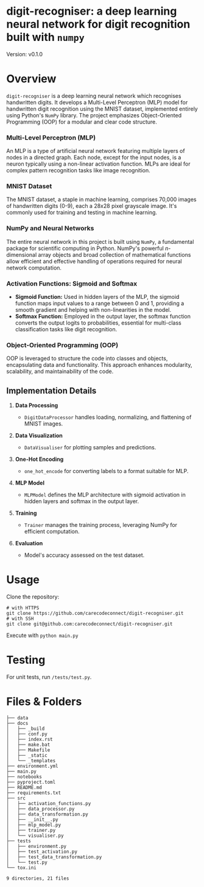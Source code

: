 # digit-recogniser: a deep learning neural network for digit recognition built with `numpy`

Version: v0.1.0

# Overview

`digit-recogniser` is a deep learning neural network which recognises handwritten digits. It develops a Multi-Level Perceptron (MLP) model for handwritten digit recognition using the MNIST dataset, implemented entirely using Python's `NumPy` library. The project emphasizes Object-Oriented Programming (OOP) for a modular and clear code structure.

### Multi-Level Perceptron (MLP)
An MLP is a type of artificial neural network featuring multiple layers of nodes in a directed graph. Each node, except for the input nodes, is a neuron typically using a non-linear activation function. MLPs are ideal for complex pattern recognition tasks like image recognition.

### MNIST Dataset
The MNIST dataset, a staple in machine learning, comprises 70,000 images of handwritten digits (0-9), each a 28x28 pixel grayscale image. It's commonly used for training and testing in machine learning.

### NumPy and Neural Networks
The entire neural network in this project is built using `NumPy`, a fundamental package for scientific computing in Python. NumPy's powerful $n$-dimensional array objects and broad collection of mathematical functions allow efficient and effective handling of operations required for neural network computation.

### Activation Functions: Sigmoid and Softmax
- **Sigmoid Function:** Used in hidden layers of the MLP, the sigmoid function maps input values to a range between 0 and 1, providing a smooth gradient and helping with non-linearities in the model.
- **Softmax Function:** Employed in the output layer, the softmax function converts the output logits to probabilities, essential for multi-class classification tasks like digit recognition.

### Object-Oriented Programming (OOP)
OOP is leveraged to structure the code into classes and objects, encapsulating data and functionality. This approach enhances modularity, scalability, and maintainability of the code.

## Implementation Details

1. **Data Processing**
   - `DigitDataProcessor` handles loading, normalizing, and flattening of MNIST images.

2. **Data Visualization**
   - `DataVisualiser` for plotting samples and predictions.

3. **One-Hot Encoding**
   - `one_hot_encode` for converting labels to a format suitable for MLP.

4. **MLP Model**
   - `MLPModel` defines the MLP architecture with sigmoid activation in hidden layers and softmax in the output layer.

5. **Training**
   - `Trainer` manages the training process, leveraging NumPy for efficient computation.

6. **Evaluation**
   - Model's accuracy assessed on the test dataset.

# Usage

Clone the repository: 

```
# with HTTPS
git clone https://github.com/carecodeconnect/digit-recogniser.git
# with SSH 
git clone git@github.com:carecodeconnect/digit-recogniser.git
```

Execute with `python main.py`

# Testing

For unit tests, run `/tests/test.py`.

# Files & Folders
```
├── data
├── docs
│   ├── _build
│   ├── conf.py
│   ├── index.rst
│   ├── make.bat
│   ├── Makefile
│   ├── _static
│   └── _templates
├── environment.yml
├── main.py
├── notebooks
├── pyproject.toml
├── README.md
├── requirements.txt
├── src
│   ├── activation_functions.py
│   ├── data_processor.py
│   ├── data_transformation.py
│   ├── __init__.py
│   ├── mlp_model.py
│   ├── trainer.py
│   └── visualiser.py
├── tests
│   ├── environment.py
│   ├── test_activation.py
│   ├── test_data_transformation.py
│   └── test.py
└── tox.ini

9 directories, 21 files
```